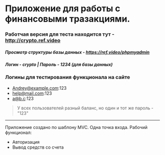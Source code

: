 # Приложение для работы с финансовыми тразакциями.
### Работчая версия для теста находится тут - http://crypto.ref.video

##### Просмотр структуры базы данных - https://ref.video/phpmyadmin
##### Логин - crypto | Пароль - 1234 (для базы данных)

### Логины для тестирования функционала на сайте
* Andrey@example.com:123
* help@mail.com:123
* a@b.c:123
> У всех пользователей разный баланс, но один и тот же пароль - "123"
---

Приложение создано по шаблону MVC. Одна точка входа.
Рабочий функционал:
* Авторизация
* Вывод средств со счета 

